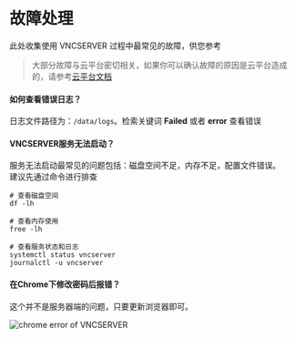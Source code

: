 # 故障处理

此处收集使用 VNCSERVER 过程中最常见的故障，供您参考

> 大部分故障与云平台密切相关，如果你可以确认故障的原因是云平台造成的，请参考[云平台文档](https://support.websoft9.com/docs/faq/zh/tech-instance.html)

#### 如何查看错误日志？

日志文件路径为：`/data/logs`。检索关键词 **Failed** 或者 **error** 查看错误

#### VNCSERVER服务无法启动？

服务无法启动最常见的问题包括：磁盘空间不足，内存不足，配置文件错误。  
建议先通过命令进行排查  

```shell
# 查看磁盘空间
df -lh

# 查看内存使用
free -lh

# 查看服务状态和日志
systemctl status vncserver
journalctl -u vncserver
```

#### 在Chrome下修改密码后报错？

这个并不是服务器端的问题，只要更新浏览器即可。

![chrome error of VNCSERVER](https://libs.websoft9.com/Websoft9/DocsPicture/zh/vncserver/vncserver-chromeerror-websoft9.png)

